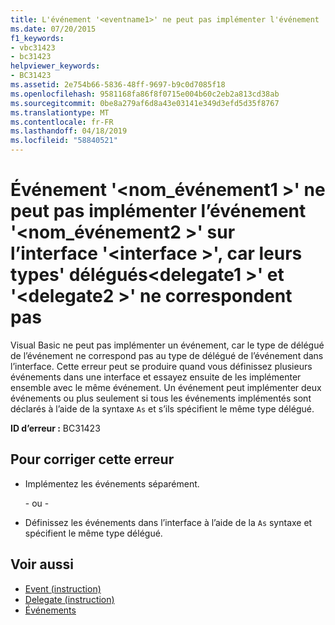 ```yaml
---
title: L'événement '<eventname1>' ne peut pas implémenter l'événement '<eventname2>' pour l'interface '<interface>', car leurs types délégués '<delegate1>' et '<delegate2> ne correspondent pas
ms.date: 07/20/2015
f1_keywords:
- vbc31423
- bc31423
helpviewer_keywords:
- BC31423
ms.assetid: 2e754b66-5836-48ff-9697-b9c0d7085f18
ms.openlocfilehash: 9581168fa86f8f0715e004b60c2eb2a813cd38ab
ms.sourcegitcommit: 0be8a279af6d8a43e03141e349d3efd5d35f8767
ms.translationtype: MT
ms.contentlocale: fr-FR
ms.lasthandoff: 04/18/2019
ms.locfileid: "58840521"
---
```

# <a name="event-eventname1-cannot-implement-event-eventname2-on-interface-interface-because-their-delegate-types-delegate1-and-delegate2-do-not-match"></a>Événement '\<nom_événement1 >' ne peut pas implémenter l’événement '\<nom_événement2 >' sur l’interface '\<interface >', car leurs types' délégués\<delegate1 >' et '\<delegate2 >' ne correspondent pas
Visual Basic ne peut pas implémenter un événement, car le type de délégué de l’événement ne correspond pas au type de délégué de l’événement dans l’interface. Cette erreur peut se produire quand vous définissez plusieurs événements dans une interface et essayez ensuite de les implémenter ensemble avec le même événement. Un événement peut implémenter deux événements ou plus seulement si tous les événements implémentés sont déclarés à l’aide de la syntaxe `As` et s’ils spécifient le même type délégué.  
  
 **ID d’erreur :** BC31423  
  
## <a name="to-correct-this-error"></a>Pour corriger cette erreur  
  
-   Implémentez les événements séparément.  
  
     - ou -  
  
-   Définissez les événements dans l’interface à l’aide de la `As` syntaxe et spécifient le même type délégué.  
  
## <a name="see-also"></a>Voir aussi

- [Event (instruction)](../../../visual-basic/language-reference/statements/event-statement.md)
- [Delegate (instruction)](../../../visual-basic/language-reference/statements/delegate-statement.md)
- [Événements](../../../visual-basic/programming-guide/language-features/events/index.md)
